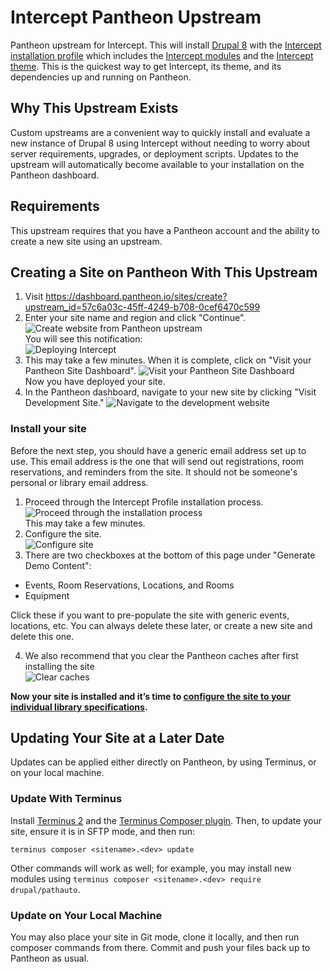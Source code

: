 # Intercept Pantheon Upstream
Pantheon upstream for Intercept. This will install [Drupal 8](https://drupal.org/project/drupal) with the [Intercept installation profile](https://drupal.org/project/intercept_profile) which includes the [Intercept modules](https://drupal.org/project/intercept) and the [Intercept theme](https://drupal.org/project/intercept_base).  This is the quickest way to get Intercept, its theme, and its dependencies up and running on Pantheon.

## Why This Upstream Exists
Custom upstreams are a convenient way to quickly install and evaluate a new instance of Drupal 8 using Intercept without needing to worry about server requirements, upgrades, or deployment scripts.  Updates to the upstream will automatically become available to your installation on the Pantheon dashboard.

## Requirements
This upstream requires that you have a Pantheon account and the ability to create a new site using an upstream.

## Creating a Site on Pantheon With This Upstream

1. Visit https://dashboard.pantheon.io/sites/create?upstream_id=57c6a03c-45ff-4249-b708-0cef6470c599
2. Enter your site name and region and click "Continue".
![Create website from Pantheon upstream](https://i.imgur.com/S37f5XUg.jpg)<br>
You will see this notification:<br>
![Deploying Intercept](https://i.imgur.com/LtG8pSu.png)
3. This may take a few minutes. When it is complete, click on "Visit your Pantheon Site Dashboard".
![Visit your Pantheon Site Dashboard](https://i.imgur.com/4ZGnYMu.jpg)<br>
Now you have deployed your site.
4. In the Pantheon dashboard, navigate to your new site by clicking "Visit Development Site."
![Navigate to the development website](https://i.imgur.com/WzYx8dE.jpg)


### Install your site
Before the next step, you should have a generic email address set up to use. This email address is the one that will send out registrations, room reservations, and reminders from the site. It should not be someone's personal or library email address.

1. Proceed through the Intercept Profile installation process.
![Proceed through the installation process](https://i.imgur.com/7DeU32W.jpg)<br>
This may take a few minutes.
2. Configure the site.<br>
![Configure site](https://imgur.com/K6EcjvB.jpg)
3. There are two checkboxes at the bottom of this page under "Generate Demo Content":
  *	Events, Room Reservations, Locations, and Rooms
  *	Equipment

Click these if you want to pre-populate the site with generic events, locations, etc. You can always delete these later, or create a new site and delete this one.

4. We also recommend that you clear the Pantheon caches after first installing the site<br>
![Clear caches](https://i.imgur.com/jjrcuk6.png)

**Now your site is installed and it’s time to [configure the site to your individual library specifications](https://www.drupal.org/docs/8/modules/intercept/installation-guide#s-intercept-initial-configuration).**

## Updating Your Site at a Later Date

Updates can be applied either directly on Pantheon, by using Terminus, or on your local machine.

### Update With Terminus

Install [Terminus 2](https://pantheon.io/docs/terminus/) and the [Terminus Composer plugin](https://github.com/pantheon-systems/terminus-composer-plugin).  Then, to update your site, ensure it is in SFTP mode, and then run:
```
terminus composer <sitename>.<dev> update
```
Other commands will work as well; for example, you may install new modules using `terminus composer <sitename>.<dev> require drupal/pathauto`.

### Update on Your Local Machine

You may also place your site in Git mode, clone it locally, and then run composer commands from there.  Commit and push your files back up to Pantheon as usual.
